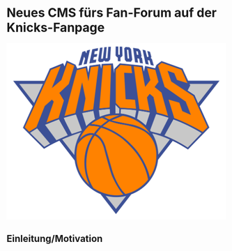 # Neues CMS fürs Fan-Forum auf der Knicks-Fanpage

![Knicks-Logo](https://github.com/andreasganz/bwd_5100-1_andreas_ganz/blob/master/pictures/logos/logo_newyorkknicks_rgb.png)

## Einleitung/Motivation
